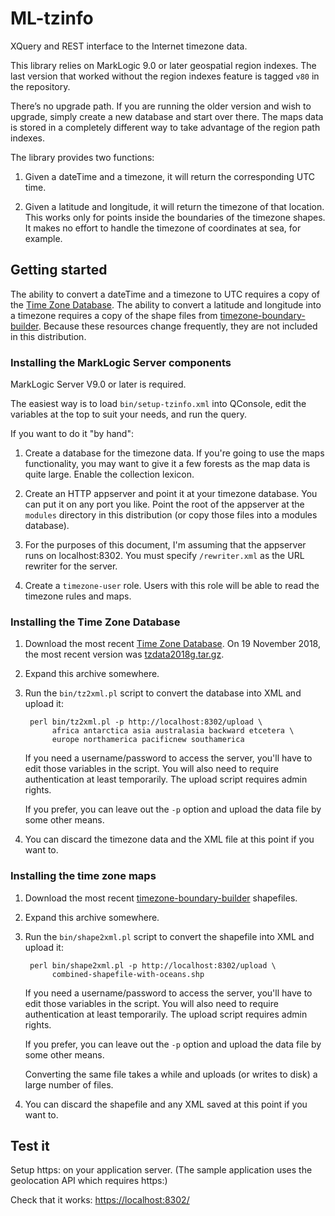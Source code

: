 # ML-tzinfo

XQuery and REST interface to the Internet timezone data.

This library relies on MarkLogic 9.0 or later geospatial region
indexes. The last version that worked without the region indexes
feature is tagged `v80` in the repository.

There’s no upgrade path. If you are running the older version and wish to
upgrade, simply create a new database and start over there. The maps data
is stored in a completely different way to take advantage of the region
path indexes.

The library provides two functions:

1. Given a dateTime and a timezone, it will return the corresponding UTC time.

1. Given a latitude and longitude, it will return the timezone of that location.
   This works only for points inside the boundaries of the timezone shapes.
   It makes no effort to handle the timezone of coordinates at sea, for example.

## Getting started

The ability to convert a dateTime and a timezone to UTC requires a copy of the
[Time Zone Database](http://www.iana.org/time-zones). The ability to convert a
latitude and longitude into a timezone requires a copy of the shape files
from [timezone-boundary-builder](https://github.com/evansiroky/timezone-boundary-builder).
Because these resources change frequently, they are not included in this distribution.

### Installing the MarkLogic Server components

MarkLogic Server V9.0 or later is required.

The easiest way is to load `bin/setup-tzinfo.xml` into QConsole, edit the variables
at the top to suit your needs, and run the query.

If you want to do it "by hand":

1. Create a database for the timezone data. If you're going to use the
   maps functionality, you may want to give it a few forests as the
   map data is quite large. Enable the collection lexicon.

2. Create an HTTP appserver and point it at your timezone database.
   You can put it on any port you like. Point the root of the
   appserver at the `modules` directory in this distribution (or copy those
   files into a modules database).

3. For the purposes of this document, I'm assuming that the appserver
   runs on localhost:8302. You must specify `/rewriter.xml` as the URL
   rewriter for the server.

4. Create a `timezone-user` role. Users with this role will be able to
   read the timezone rules and maps.

### Installing the Time Zone Database

1. Download the most recent [Time Zone Database](http://www.iana.org/time-zones).
   On 19 November 2018, the most recent version was
   [tzdata2018g.tar.gz](https://data.iana.org/time-zones/releases/tzdata2018g.tar.gz).

2. Expand this archive somewhere.

3. Run the `bin/tz2xml.pl` script to convert the database into XML and upload it:

        perl bin/tz2xml.pl -p http://localhost:8302/upload \
             africa antarctica asia australasia backward etcetera \
             europe northamerica pacificnew southamerica

   If you need a username/password to access the server, you'll have to edit those
   variables in the script. You will also need to require authentication at least
   temporarily. The upload script requires admin rights.

   If you prefer, you can leave out the `-p` option and upload the data
   file by some other means.

4. You can discard the timezone data and the XML file at this point if you want to.

### Installing the time zone maps

1. Download the most recent
   [timezone-boundary-builder](https://github.com/evansiroky/timezone-boundary-builder)
   shapefiles.

2. Expand this archive somewhere.

3. Run the `bin/shape2xml.pl` script to convert the shapefile into XML and upload it:

        perl bin/shape2xml.pl -p http://localhost:8302/upload \
             combined-shapefile-with-oceans.shp

   If you need a username/password to access the server, you'll have
   to edit those variables in the script. You will also need to
   require authentication at least temporarily. The upload script
   requires admin rights.

   If you prefer, you can leave out the `-p` option and upload the data
   file by some other means.

   Converting the same file takes a while and uploads (or writes to disk) a large
   number of files.

4. You can discard the shapefile and any XML saved at this point if you want to.

## Test it

Setup https: on your application server. (The sample application uses
the geolocation API which requires https:)

Check that it works: [https://localhost:8302/](https://localhost:8302/)
